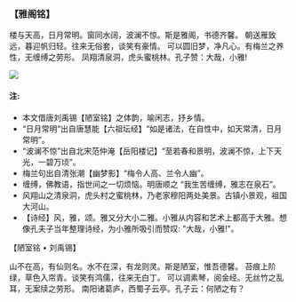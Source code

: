 ### 【雅阁铭】

楼与天高，日月常明。窗同水阔，波澜不惊。斯是雅阁，书德齐馨。
朝送雁致远，暮迎帆归轻。往来无俗套，谈笑有豪情。
可以圆旧梦，净凡心。有梅兰之养性，无缠缚之劳形。
凤翔清泉洞，虎头蜜桃林。孔子赞：大哉，小雅!

![](sunrise2.jpg)

#### 注:
- 本文借唐刘禹锡【陋室铭】之体韵，喻闲志，抒乡情。
- “日月常明”出自唐慧能【六祖坛经】“如是诸法，在自性中，如天常清，日月常明”。
- “波澜不惊”出自北宋范仲淹【岳阳楼记】“至若春和景明，波澜不惊，上下天光，一碧万顷”。
- 梅兰句出自清张潮【幽梦影】“梅令人高、兰令人幽”。
- 缠缚，佛教语，指世间之一切烦恼。明唐顺之 “我生苦缠缚，雅志在泉石”。
- 风翔山之清泉洞，虎头村之蜜桃林，乃老家穆阳两处美景。古镇小景观，祖国大河山。
- 【诗经】风，雅，颂。雅又分大小二雅。小雅从内容和艺术上都高于大雅。想像孔夫子当年整理诗经，为小雅所吸引而赞叹: "大哉，小雅!"。

【陋室铭 • 刘禹锡】

山不在高，有仙则名。水不在深，有龙则灵。斯是陋室，惟吾德馨。
苔痕上阶绿，草色入帘青。谈笑有鸿儒，往来无白丁。
可以调素琴，阅金经。无丝竹之乱耳，无案牍之劳形。
南阳诸葛庐，西蜀子云亭。孔子云：何陋之有？
